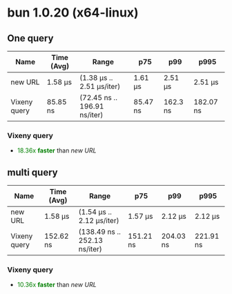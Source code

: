 
# bun 1.0.20 (x64-linux)

## One query
| Name | Time (Avg) | Range | p75 | p99 | p995 |
|------|------------|-------|-----|-----|------|
| new URL | 1.58 µs | (1.38 µs .. 2.51 µs/iter) | 1.61 µs | 2.51 µs | 2.51 µs |
| Vixeny query | 85.85 ns | (72.45 ns .. 196.91 ns/iter) | 85.47 ns | 162.3 ns | 182.07 ns |## **Summary** for *One query*

### **Vixeny query** 

- <span style="color:green">18.36x **faster**</span> than *new URL*





## multi query
| Name | Time (Avg) | Range | p75 | p99 | p995 |
|------|------------|-------|-----|-----|------|
| new URL | 1.58 µs | (1.54 µs .. 2.12 µs/iter) | 1.57 µs | 2.12 µs | 2.12 µs |
| Vixeny query | 152.62 ns | (138.49 ns .. 252.13 ns/iter) | 151.21 ns | 204.03 ns | 221.91 ns |## **Summary** for *multi query*

### **Vixeny query** 

- <span style="color:green">10.36x **faster**</span> than *new URL*


